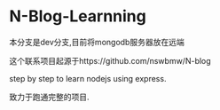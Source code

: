# N-Blog-Learnning
本分支是dev分支,目前将mongodb服务器放在远端

这个联系项目起源于https://github.com/nswbmw/N-blog

step by step to learn nodejs using express.

致力于跑通完整的项目.
